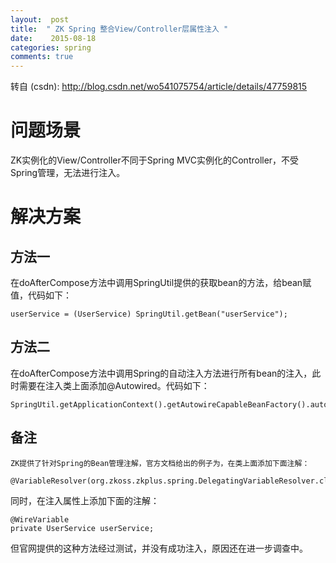 ```yaml
---
layout:  post
title:  " ZK Spring 整合View/Controller层属性注入 "
date:    2015-08-18
categories: spring 
comments: true
---
```

转自 (csdn): http://blog.csdn.net/wo541075754/article/details/47759815
<div class="markdown_views">
 <h1 id="问题场景">问题场景</h1> 
 <p>ZK实例化的View/Controller不同于Spring MVC实例化的Controller，不受Spring管理，无法进行注入。</p> 
 <h1 id="解决方案">解决方案</h1> 
 <h2 id="方法一">方法一</h2> 
 <p>在doAfterCompose方法中调用SpringUtil提供的获取bean的方法，给bean赋值，代码如下：</p> 
 <pre class="prettyprint"><code class=" hljs ini"><span class="hljs-setting">userService = <span class="hljs-value">(UserService) SpringUtil.getBean(<span class="hljs-string">"userService"</span>);</span></span></code></pre> 
 <h2 id="方法二">方法二</h2> 
 <p>在doAfterCompose方法中调用Spring的自动注入方法进行所有bean的注入，此时需要在注入类上面添加@Autowired。代码如下：</p> 
 <pre class="prettyprint"><code class=" hljs avrasm">SpringUtil<span class="hljs-preprocessor">.getApplicationContext</span>()<span class="hljs-preprocessor">.getAutowireCapableBeanFactory</span>()<span class="hljs-preprocessor">.autowireBean</span>(this)<span class="hljs-comment">;</span></code></pre> 
 <h2 id="备注">备注</h2> 
 <pre><code>ZK提供了针对Spring的Bean管理注解，官方文档给出的例子为，在类上面添加下面注解：
</code></pre> 
 <pre class="prettyprint"><code class=" hljs avrasm">@VariableResolver(org<span class="hljs-preprocessor">.zkoss</span><span class="hljs-preprocessor">.zkplus</span><span class="hljs-preprocessor">.spring</span><span class="hljs-preprocessor">.DelegatingVariableResolver</span><span class="hljs-preprocessor">.class</span>)</code></pre> 
 <p>同时，在注入属性上添加下面的注解：</p> 
 <pre class="prettyprint"><code class=" hljs java"><span class="hljs-annotation">@WireVariable</span>
<span class="hljs-keyword">private</span> UserService userService;</code></pre> 
 <p>但官网提供的这种方法经过测试，并没有成功注入，原因还在进一步调查中。</p>
</div>